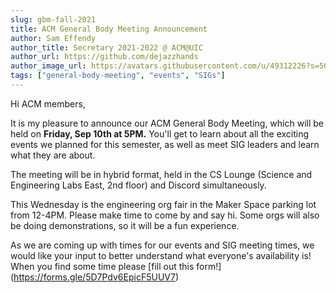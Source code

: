 ```yaml
---
slug: gbm-fall-2021
title: ACM General Body Meeting Announcement
author: Sam Effendy
author_title: Secretary 2021-2022 @ ACM@UIC
author_url: https://github.com/dejazzhands
author_image_url: https://avatars.githubusercontent.com/u/49312226?s=50&v=4
tags: ["general-body-meeting", "events", "SIGs"]
---
```


Hi ACM members,

It is my pleasure to announce our ACM General Body Meeting, which will be held on **Friday, Sep 10th at 5PM.** You'll get to learn about all the exciting events we planned for this semester, as well as meet SIG leaders and learn what they are about.

The meeting will be in hybrid format, held in the CS Lounge (Science and Engineering Labs East, 2nd floor) and Discord simultaneously.

This Wednesday is the engineering org fair in the Maker Space parking lot from 12-4PM. Please make time to come by and say hi. Some orgs will also be doing demonstrations, so it will be a fun experience.

As we are coming up with times for our events and SIG meeting times, we would like your input to better understand what everyone's availability is! When you find some time please [fill out this form!] (https://forms.gle/5D7Pdv6EpicF5UUV7)
